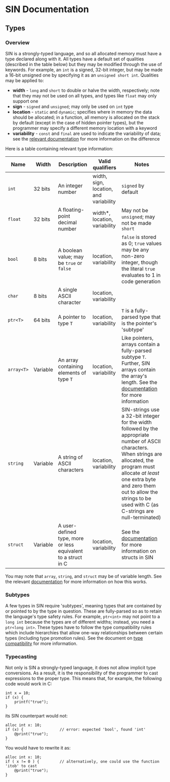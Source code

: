 # SIN Documentation

## Types

### Overview

SIN is a strongly-typed language, and so all allocated memory must have a type declared along with it. All types have a default set of qualities (described in the table below) but they may be modified through the use of keywords. For example, an `int` is a signed, 32-bit integer, but may be made a 16-bit unsigned one by specifying it as an `unsigned short int`. Qualities may be applied to:

* **width** - `long` and `short` to double or halve the width, respectively; note that they may not be used on all types, and types like `float` may only support one
* **sign** - `signed` and `unsigned`; may only be used on `int` type
* **location** - `static` and `dynamic`; specifies where in memory the data should be allocated; in a function, all memory is allocated on the stack by default (except in the case of hidden pointer types), but the programmer may specify a different memory location with a keyword
* **variability** - `const` and `final` are used to indicate the variability of data; see the [relevant documentation](Constants.md) for more information on the difference

Here is a table containing relevant type information:

| Name | Width | Description | Valid qualifiers | Notes |
| ---- | ----- | ----------- | ---------------- | ----- |
| `int` | 32 bits | An integer number | width, sign, location, and variability | `signed` by default |
| `float` | 32 bits | A floating-point decimal number | width*, location, variability | May not be `unsigned`; may not be made `short` |
| `bool` | 8 bits | A boolean value; may be `true` or `false` | location, variability | `false` is stored as 0; `true` values may be any non-zero integer, though the literal `true` evaluates to 1 in code generation |
| `char` | 8 bits | A single ASCII character | location, variability | |
| `ptr<T>` | 64 bits | A pointer to type `T` | location, variability | `T` is a fully-parsed type that is the pointer's 'subtype' |
| `array<T>` | Variable | An array containing elements of type `T` | location, variability | Like pointers, arrays contain a fully-parsed subtype `T`. Further, SIN arrays contain the array's length. See the [documentation](Arrays.md) for more information |
| `string` | Variable | A string of ASCII characters | location, variability | SIN-strings use a 32-bit integer for the width followed by the appropriate number of ASCII characters. When strings are allocated, the program must allocate *at least* one extra byte and zero them out to allow the strings to be used with C (as C-strings are null-terminated) |
| `struct` | Variable | A user-defined type, more or less equivalent to a struct in C | location, variability | See the [documentation](Structs.md) for more information on structs in SIN |

You may note that `array`, `string`, and `struct` may be of variable length. See the relevant [documentation](Hidden%20Pointer%20Types.md) for more information on how this works.

### Subtypes

A few types in SIN require 'subtypes', meaning types that are contained by or pointed to by the type in question. These are fully-parsed so as to retain the language's type safety rules. For example, `ptr<int>` may not point to a `long int` because the types are of different widths; instead, you need a `ptr<long int>`. These types have to follow the type compatibility rules which include hierarchies that allow one-way relationships between certain types (including type promotion rules). See the document on [type compatibility](Type%20Compatibility.md) for more information.

### Typecasting

Not only is SIN a strongly-typed language, it does not allow implicit type conversions. As a result, it is the responsibility of the programmer to cast expressions to the proper type. This means that, for example, the following code would work in C:

    int x = 10;
    if (x) {
        printf("true");
    }

its SIN counterpart would not:

    alloc int x: 10;
    if (x) {                // error: expected 'bool', found 'int'
        @print("true");
    }

You would have to rewrite it as:

    alloc int x: 10;
    if ( x != 0 ) {         // alternatively, one could use the function 'itob' to cast
        @print("true");
    }
